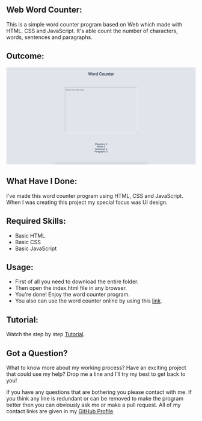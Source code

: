 ## Web Word Counter:
This is a simple word counter program based on Web which made with HTML, CSS and JavaScript. It's able count the number of characters, words, sentences and paragraphs.


## Outcome:
<p align="center">
<a href="https://mdrakibulislam-zero.github.io/WebWordCounter/" ><img width="1000px" height="auto" title="Word Counter" alt="Word Counter"
src="https://github.com/mdrakibulislam-zero/WebWordCounter/blob/main/Outcome.png" /></a></p>


## What Have I Done:
I've made this word counter program using HTML, CSS and JavaScript. When I was creating this project my special focus was UI design.


## Required Skills:
- Basic HTML
- Basic CSS
- Basic JavaScript


## Usage:
- First of all you need to download the entire folder.
- Then open the index.html file in any browser.
- You're done! Enjoy the word counter program.
- You also can use the word counter online by using this <a href="https://mdrakibulislam-zero.github.io/WebWordCounter/" > link</a>.


## Tutorial:
Watch the step by step <a href="#">Tutorial</a>.


## Got a Question?
What to know more about my working process? Have an exciting project that could use my help? Drop me a line and I’ll try my best to get back to you!

If you have any questions that are bothering you please contact with me. If you think any line is redundant or can be removed to make the program better then you can obviously ask me or make a pull request. All of my contact links are given in my <a href="https://github.com/mdrakibulislam-zero/"> GitHub Profile</a>.
